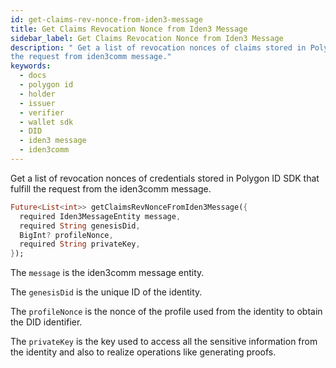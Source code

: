 ```yaml
---
id: get-claims-rev-nonce-from-iden3-message
title: Get Claims Revocation Nonce from Iden3 Message
sidebar_label: Get Claims Revocation Nonce from Iden3 Message
description: " Get a list of revocation nonces of claims stored in Polygon ID Sdk that fulfill
the request from iden3comm message."
keywords:
  - docs
  - polygon id
  - holder
  - issuer
  - verifier
  - wallet sdk
  - DID
  - iden3 message
  - iden3comm
---
```


Get a list of revocation nonces of credentials stored in Polygon ID SDK that fulfill the request from the iden3comm message.
  
```dart
Future<List<int>> getClaimsRevNonceFromIden3Message({
  required Iden3MessageEntity message,
  required String genesisDid,
  BigInt? profileNonce,
  required String privateKey,
});
```

The `message` is the iden3comm message entity.

The `genesisDid` is the unique ID of the identity.

The `profileNonce` is the nonce of the profile used from the identity to obtain the DID identifier.

The `privateKey` is the key used to access all the sensitive information from the identity and also to realize operations like generating proofs.

